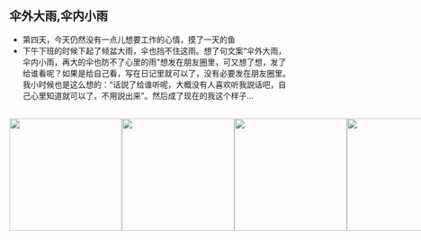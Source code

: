 ## 伞外大雨,伞内小雨 
* 第四天，今天仍然没有一点儿想要工作的心情，摸了一天的鱼
* 下午下班的时候下起了倾盆大雨，伞也挡不住这雨。想了句文案“伞外大雨，伞内小雨，再大的伞也防不了心里的雨”想发在朋友圈里，可又想了想，发了给谁看呢？如果是给自己看，写在日记里就可以了，没有必要发在朋友圈里。我小时候也是这么想的：“话説了给谁听呢，大概没有人喜欢听我説话吧，自己心里知道就可以了，不用説出来”。然后成了现在的我这个样子...
<br>
<div style='display:flex'>
<img style='width:200px;height:200px' src='../img/日记本/20210601_1.jpg'/>
<img style='width:200px;height:200px' src='../img/日记本/20210601_2.jpg'/>
<img style='width:200px;height:200px' src='../img/日记本/20210601_3.jpg'/>
<img style='width:200px;height:200px' src='../img/日记本/20210601_4.jpg'/>
</div>